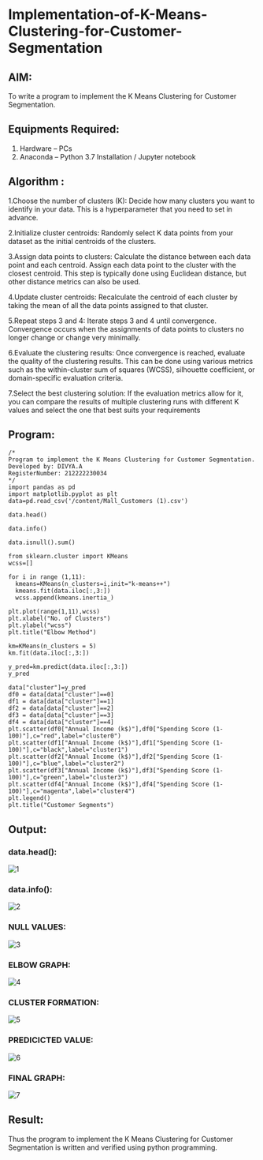 # Implementation-of-K-Means-Clustering-for-Customer-Segmentation

## AIM:
To write a program to implement the K Means Clustering for Customer Segmentation.

## Equipments Required:
1. Hardware – PCs
2. Anaconda – Python 3.7 Installation / Jupyter notebook

## Algorithm :

1.Choose the number of clusters (K): Decide how many clusters you want to identify in your data. This is a hyperparameter that you need to set in advance.

2.Initialize cluster centroids: Randomly select K data points from your dataset as the initial centroids of the clusters.

3.Assign data points to clusters: Calculate the distance between each data point and each centroid. Assign each data point to the cluster with the closest centroid. This step is typically done using Euclidean distance, but other distance metrics can also be used.

4.Update cluster centroids: Recalculate the centroid of each cluster by taking the mean of all the data points assigned to that cluster.

5.Repeat steps 3 and 4: Iterate steps 3 and 4 until convergence. Convergence occurs when the assignments of data points to clusters no longer change or change very minimally.

6.Evaluate the clustering results: Once convergence is reached, evaluate the quality of the clustering results. This can be done using various metrics such as the within-cluster sum of squares (WCSS), silhouette coefficient, or domain-specific evaluation criteria.

7.Select the best clustering solution: If the evaluation metrics allow for it, you can compare the results of multiple clustering runs with different K values and select the one that best suits your requirements

## Program:
```
/*
Program to implement the K Means Clustering for Customer Segmentation.
Developed by: DIVYA.A
RegisterNumber: 212222230034 
*/
import pandas as pd
import matplotlib.pyplot as plt
data=pd.read_csv('/content/Mall_Customers (1).csv')

data.head()

data.info()

data.isnull().sum()

from sklearn.cluster import KMeans
wcss=[]

for i in range (1,11):
  kmeans=KMeans(n_clusters=i,init="k-means++")
  kmeans.fit(data.iloc[:,3:])
  wcss.append(kmeans.inertia_)

plt.plot(range(1,11),wcss)
plt.xlabel("No. of Clusters")
plt.ylabel("wcss")
plt.title("Elbow Method")

km=KMeans(n_clusters = 5)
km.fit(data.iloc[:,3:])

y_pred=km.predict(data.iloc[:,3:])
y_pred

data["cluster"]=y_pred
df0 = data[data["cluster"]==0]
df1 = data[data["cluster"]==1]
df2 = data[data["cluster"]==2]
df3 = data[data["cluster"]==3]
df4 = data[data["cluster"]==4]
plt.scatter(df0["Annual Income (k$)"],df0["Spending Score (1-100)"],c="red",label="cluster0")
plt.scatter(df1["Annual Income (k$)"],df1["Spending Score (1-100)"],c="black",label="cluster1")
plt.scatter(df2["Annual Income (k$)"],df2["Spending Score (1-100)"],c="blue",label="cluster2")
plt.scatter(df3["Annual Income (k$)"],df3["Spending Score (1-100)"],c="green",label="cluster3")
plt.scatter(df4["Annual Income (k$)"],df4["Spending Score (1-100)"],c="magenta",label="cluster4")
plt.legend()
plt.title("Customer Segments")

```

## Output:

### data.head():
![1](https://github.com/Divya110205/Implementation-of-K-Means-Clustering-for-Customer-Segmentation/assets/119404855/29b517aa-d654-45ec-8344-ebad73bbb8cc)

### data.info():
![2](https://github.com/Divya110205/Implementation-of-K-Means-Clustering-for-Customer-Segmentation/assets/119404855/d944a753-c9a9-4c44-9c57-9abfa68a72cb)

### NULL VALUES:
![3](https://github.com/Divya110205/Implementation-of-K-Means-Clustering-for-Customer-Segmentation/assets/119404855/6cf1555f-473f-47ae-ae14-421c5d72bbed)

### ELBOW GRAPH:
![4](https://github.com/Divya110205/Implementation-of-K-Means-Clustering-for-Customer-Segmentation/assets/119404855/5a9e75f1-300f-499f-8a42-02d8d0d19016)

### CLUSTER FORMATION:
![5](https://github.com/Divya110205/Implementation-of-K-Means-Clustering-for-Customer-Segmentation/assets/119404855/90c8cc59-476e-45bd-9d23-de3818a610fe)

### PREDICICTED VALUE:
![6](https://github.com/Divya110205/Implementation-of-K-Means-Clustering-for-Customer-Segmentation/assets/119404855/3a75cc0c-12b6-41a2-92dd-9c04bf5b8a18)

### FINAL GRAPH:
![7](https://github.com/Divya110205/Implementation-of-K-Means-Clustering-for-Customer-Segmentation/assets/119404855/0492e693-1150-4c60-9983-c30c34880890)

## Result:
Thus the program to implement the K Means Clustering for Customer Segmentation is written and verified using python programming.
